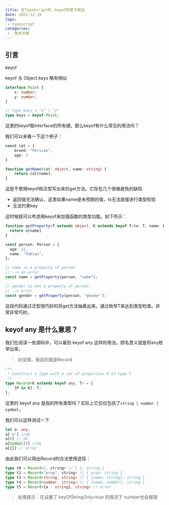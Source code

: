 ```yaml
---
title: 在TypeScript中，keyof的若干用法
date: 2021-12-19
tags:
 - typescript
categories:
 -  技术文章
---
```


## 引言

keyof

keyof 与 Object.keys 略有相似

```ts
interface Point {
    x: number;
    y: number;
}

// type keys = "x" | "y"
type keys = keyof Point;

```
这里的keyof取interface的所有键。那么keyof有什么常见的用法吗？

我们可以来看一下这个例子：

```ts
const cat = {
    breed: "Persian",
    age: 3
}

function getName(cat: object, name: string) {
    return cat[name];
}
```
这是不使用keyof和泛型写出来的get方法。它存在几个很难避免的缺陷

* 返回值无法确认，这里如果name是未预期的值，ts无法直接进行类型校验
* 无法约束key

这时候就可以考虑用keyof来加强函数的类型功能。如下所示：

```ts
function getProperty<T extends object, K extends keyof T>(o: T, name: K): T[K] {
  return o[name]
}

const person: Person = {
  age: 22,
  name: "Tobias",
};

// name is a property of person
// --> no error
const name = getProperty(person, "name");

// gender is not a property of person
// --> error
const gender = getProperty(person, "gender");

```
这段代码通过泛型很巧妙的将get方法抽离出来。通过枚举T来达到类型检查。非常非常巧妙。

## keyof any 是什么意思？

我们在阅读一些源码中，可以看到 keyof any 这样的用法。顾名思义就是将any枚举出来。

> 对没错，我说的就是Record

```ts
/**
 * Construct a type with a set of properties K of type T
 */
type Record<K extends keyof any, T> = {
    [P in K]: T;
};
```
这里的 keyof any 是指的所有类型吗？实际上它仅仅包括了`string | number | symbol`，

我们可以这样测试一下

```ts
let a: any;
a['a'] //ok
a[0] // ok
a[Symbol()] //ok
a[{}] // error
```
由此我们可以得出Record的合法使用途径：

```ts
type t0 = Record<1, string> // { 1: string }
type t1 = Record<"prop", string> // { prop: string }
type t3 = Record<string, string> // { [name: string]: string }
type t4 = Record<number, string> // { [name: number]: string }
type t5 = Record<{a : string}, string> // error
```

> 友情提示：在设置了 keyOfStringOnly=true 的情况下 number也会报错







